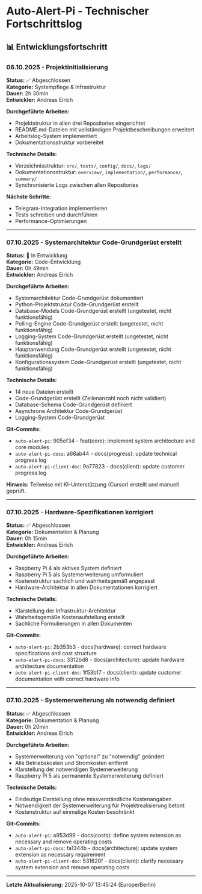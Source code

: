 # Auto-Alert-Pi - Technischer Fortschrittslog

## 📊 Entwicklungsfortschritt

### 06.10.2025 - Projektinitialisierung
**Status:** ✅ Abgeschlossen  
**Kategorie:** Systempflege & Infrastruktur  
**Dauer:** 2h 30min  
**Entwickler:** Andreas Eirich

**Durchgeführte Arbeiten:**
- Projektstruktur in allen drei Repositories eingerichtet
- README.md-Dateien mit vollständigen Projektbeschreibungen erweitert
- Arbeitslog-System implementiert
- Dokumentationsstruktur vorbereitet

**Technische Details:**
- Verzeichnisstruktur: `src/`, `tests/`, `config/`, `docs/`, `logs/`
- Dokumentationsstruktur: `overview/`, `implementation/`, `performance/`, `summary/`
- Synchronisierte Logs zwischen allen Repositories

**Nächste Schritte:**
- Telegram-Integration implementieren
- Tests schreiben und durchführen
- Performance-Optimierungen

---

### 07.10.2025 - Systemarchitektur Code-Grundgerüst erstellt
**Status:** 🔄 In Entwicklung  
**Kategorie:** Code-Entwicklung  
**Dauer:** 0h 49min  
**Entwickler:** Andreas Eirich

**Durchgeführte Arbeiten:**
- Systemarchitektur Code-Grundgerüst dokumentiert
- Python-Projektstruktur Code-Grundgerüst erstellt
- Database-Models Code-Grundgerüst erstellt (ungetestet, nicht funktionsfähig)
- Polling-Engine Code-Grundgerüst erstellt (ungetestet, nicht funktionsfähig)
- Logging-System Code-Grundgerüst erstellt (ungetestet, nicht funktionsfähig)
- Hauptanwendung Code-Grundgerüst erstellt (ungetestet, nicht funktionsfähig)
- Konfigurationssystem Code-Grundgerüst erstellt (ungetestet, nicht funktionsfähig)

**Technische Details:**
- 14 neue Dateien erstellt
- Code-Grundgerüst erstellt (Zeilenanzahl noch nicht validiert)
- Database-Schema Code-Grundgerüst definiert
- Asynchrone Architektur Code-Grundgerüst
- Logging-System Code-Grundgerüst

**Git-Commits:**
- `auto-alert-pi`: 905ef34 - feat(core): implement system architecture and core modules
- `auto-alert-pi-docs`: a68ab44 - docs(progress): update technical progress log
- `auto-alert-pi-client-doc`: 9a77823 - docs(client): update customer progress log

**Hinweis:** Teilweise mit KI-Unterstützung (Cursor) erstellt und manuell geprüft.

---

### 07.10.2025 - Hardware-Spezifikationen korrigiert
**Status:** ✅ Abgeschlossen  
**Kategorie:** Dokumentation & Planung  
**Dauer:** 0h 15min  
**Entwickler:** Andreas Eirich

**Durchgeführte Arbeiten:**
- Raspberry Pi 4 als aktives System definiert
- Raspberry Pi 5 als Systemerweiterung umformuliert
- Kostenstruktur sachlich und wahrheitsgemäß angepasst
- Hardware-Architektur in allen Dokumentationen korrigiert

**Technische Details:**
- Klarstellung der Infrastruktur-Architektur
- Wahrheitsgemäße Kostenaufstellung erstellt
- Sachliche Formulierungen in allen Dokumenten

**Git-Commits:**
- `auto-alert-pi`: 2b353b3 - docs(hardware): correct hardware specifications and cost structure
- `auto-alert-pi-docs`: 3312bd8 - docs(architecture): update hardware architecture documentation
- `auto-alert-pi-client-doc`: 1f53b17 - docs(client): update customer documentation with correct hardware info

---

### 07.10.2025 - Systemerweiterung als notwendig definiert
**Status:** ✅ Abgeschlossen  
**Kategorie:** Dokumentation & Planung  
**Dauer:** 0h 20min  
**Entwickler:** Andreas Eirich

**Durchgeführte Arbeiten:**
- Systemerweiterung von "optional" zu "notwendig" geändert
- Alle Betriebskosten und Stromkosten entfernt
- Klarstellung der notwendigen Systemerweiterung
- Raspberry Pi 5 als permanente Systemerweiterung definiert

**Technische Details:**
- Eindeutige Darstellung ohne missverständliche Kostenangaben
- Notwendigkeit der Systemerweiterung für Projektrealisierung betont
- Kostenstruktur auf einmalige Kosten beschränkt

**Git-Commits:**
- `auto-alert-pi`: a953d99 - docs(costs): define system extension as necessary and remove operating costs
- `auto-alert-pi-docs`: fa1344b - docs(architecture): update system extension as necessary requirement
- `auto-alert-pi-client-doc`: 531620f - docs(client): clarify necessary system extension and remove operating costs

---
**Letzte Aktualisierung:** 2025-10-07 13:45:24 (Europe/Berlin)